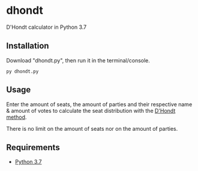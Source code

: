 # dhondt
D'Hondt calculator in Python 3.7

## Installation
Download "dhondt.py", then run it in the terminal/console.

```
py dhondt.py
```

## Usage
Enter the amount of seats, the amount of parties and their respective name & amount of votes to calculate the seat distribution with the [D'Hondt method](https://en.wikipedia.org/wiki/D%27Hondt_method).

There is no limit on the amount of seats nor on the amount of parties.


## Requirements
* [Python 3.7](https://www.python.org/downloads/)
